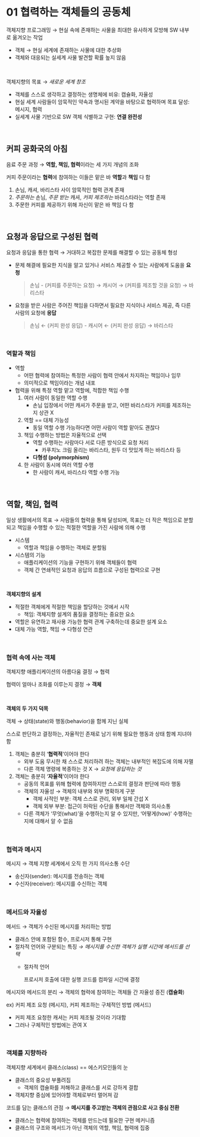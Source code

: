 # 01 협력하는 객체들의 공동체

객체지향 프로그래밍 → 현실 속에 존재하는 사물을 최대한 유사하게 모방해 SW 내부로 옮겨오는 작업

- 객체 → 현실 세계에 존재하는 사물에 대한 추상화
- 객체와 대응되는 실세계 사물 발견할 확률 높지 않음

<br>

객체지향의 목표 → *새로운 세계 창조*

- 객체를 스스로 생각하고 결정하는 생명체에 비유: 캡슐화, 자율성
- 현실 세계 사람들이 암묵적인 약속과 명시된 계약을 바탕으로 협력하며 목표 달성: 메시지, 협력
- 실세계 사물 기반으로 SW 객체 식별하고 구현: **연결 완전성**

<br>

## 커피 공화국의 아침

음료 주문 과정 → **역할, 책임, 협력**이라는 세 가지 개념의 조화

커피 주문이라는 **협력**에 참여하는 이들은 맡은 바 **역할**과 **책임** 다 함

1. 손님, 캐셔, 바리스타 사이 암묵적인 협력 관계 존재
2. *주문하는* 손님, *주문 받는* 캐셔, *커피 제조하는* 바리스타라는 역할 존재
3. 주문한 커피를 제공하기 위해 자신이 맡은 바 책임 다 함

<br>

## 요청과 응답으로 구성된 협력

요청과 응답을 통한 협력 → 거대하고 복잡한 문제를 해결할 수 있는 공동체 형성

- 문제 해결에 필요한 지식을 알고 있거나 서비스 제공할 수 있는 사람에게 도움을 **요청**
    
    > 손님 - (커피를 주문하는 요청) → 캐시어 → (커피를 제조할 것을 요청) → 바리스타
    > 
- 요청을 받은 사람은 주어진 책임을 다하면서 필요한 지식이나 서비스 제공, 즉 다른 사람의 요청에 **응답**
    
    > 손님 ← (커피 완성 응답) - 캐시어 ← (커피 완성 응답) → 바리스타
    > 

<br>

### **역할과 책임**

- 역할
    - 어떤 협력에 참여하는 특정한 사람이 협력 안에서 차지하는 책임이나 임무
    - 의미적으로 책임이라는 개념 내포
- 협력을 위해 특정 역할 맡고 역할에, 적합한 책임 수행
    1. 여러 사람이 동일한 역할 수행
        - 손님 입장에서 어떤 캐셔가 주문을 받고, 어떤 바리스타가 커피를 제조하는지 상관 X
    2. 역할 == 대체 가능성
        - 동일 역할 수행 가능하다면 어떤 사람이 역할 맡아도 괜찮다
    3. 책임 수행하는 방법은 자율적으로 선택
        - 역할 수행하는 사람마다 서로 다른 방식으로 요청 처리
            - 카푸치노 크림 올리는 바리스타, 원두 더 맛있게 하는 바리스타 등
        - **다형성 (polymorphism)**
    4. 한 사람이 동시에 여러 역할 수행
        - 한 사람이 캐셔, 바리스타 역할 수행 가능

<br>

## 역할, 책임, 협력

일상 생활에서의 목표 → 사람들의 협력을 통해 달성되며, 목표는 더 작은 책임으로 분할되고 책임을 수행할 수 있는 적절한 역할을 가진 사람에 의해 수행

- 시스템
    - 역할과 책임을 수행하는 객체로 분할됨
- 시스템의 기능
    - 애플리케이션의 기능을 구현하기 위해 객체들이 협력
    - 객체 간 연쇄적인 요청과 응답의 흐름으로 구성된 협력으로 구현

<br>

**객체지향의 설계**

- 적절한 객체에게 적절한 책임을 할당하는 것에서 시작
    - 책임: 객체지향 설계의 품질을 결정하는 중요한 요소
- 역할은 유연하고 재사용 가능한 협력 관계 구축하는데 중요한 설계 요소
- 대체 가능 역할, 책임 → 다형성 연관

<br>

### 협력 속에 사는 객체

객체지향 애플리케이션의 아름다움 결정 → 협력

협력이 얼마나 조화를 이루는지 결정 → **객체**

<br>


**객체의 두 가지 덕목**

객체 → 상태(state)와 행동(behavior)을 함께 지닌 실체

스스로 판단하고 결정하는, 자율적인 존재로 남기 위해 필요한 행동과 상태 함께 지녀야 함

1. 객체는 충분히 ‘**협력적**’이어야 한다
    - 외부 도움 무시한 채 스스로 처리하려 하는 객체는 내부적인 복잡도에 의해 자멸
    - 다른 객체 명령에 복종하는 것 X → *요청에 응답하는 것*
2. 객체는 충분히 ‘**자율적**’이어야 한다
    - 공동의 목표를 위해 협력에 참여하지만 스스로의 결정과 판단에 따라 행동
    - 객체의 자율성 → 객체의 내부와 외부 명확하게 구분
        - 객체 사적인 부분: 객체 스스로 관리, 외부 일체 간섭 X
        - 객체 외부 부분: 접근이 허락된 수단을 통해서만 객체와 의사소통
    - 다른 객체가 ‘무엇(what)’을 수행하는지 알 수 있지만, ‘어떻게(how)’ 수행하는지에 대해서 알 수 없음

<br>

### 협력과 메시지

메시지 → 객체 지향 세계에서 오직 한 가지 의사소통 수단

- 송신자(sender): 메시지를 전송하는 객체
- 수신자(receiver): 메시지를 수신하는 객체

<br>

### 메서드와 자율성

메서드 → 객체가 수신된 메시지를 처리하는 방법

- 클래스 안에 포함된 함수, 프로시저 통해 구현
- 절차적 언어와 구분되는 특징 *→ 메시지를 수신한 객체가 실행 시간에 메서드를 선택*
    - 절차적 언어
        
        프로시저 호출에 대한 실행 코드를 컴파일 시간에 결정
        

메시지와 메서드의 분리 → 객체의 협력에 참여하는 객체들 간 자율성 증진 (**캡슐화**)

ex) 커피 제조 요청 (메시지), 커피 제조하는 구체적인 방법 (메서드)

- 커피 제조 요청한 캐셔는 커피 제조될 것이라 기대함
- 그러나 구체적인 방법에는 관여 X

<br>

### 객체를 지향하라

객체지향 세계에서 클래스(class) == 에스키모인들의 눈

- 클래스의 중요성 부풀려짐
    - 객체의 캡슐화를 저해하고 클래스를 서로 강하게 결합
- 객체지향 중심에 있어야할 객체로부터 멀어져 감

코드를 담는 클래스의 관점 → **메시지를 주고받는 객체의 관점으로 사고 중심 전환**

- 클래스는 협력에 참여하는 객체를 만드는데 필요한 구현 메커니즘
- 클래스의 구조와 메서드가 아닌 객체의 역할, 책임, 협력에 집중